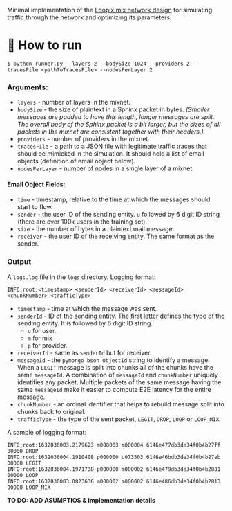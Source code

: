 Minimal implementation of the [Loopix mix network design](https://www.usenix.org/conference/usenixsecurity17/technical-sessions/presentation/piotrowska) for simulating traffic through the network and optimizing its parameters.

# 📧 How to run

```
$ python runner.py --layers 2 --bodySize 1024 --providers 2 --tracesFile <pathToTracesFile> --nodesPerLayer 2
```

### Arguments:

- `layers` - number of layers in the mixnet.
- `bodySize` - the size of plaintext in a Sphinx packet in bytes. _(Smaller messages are padded to have this length, longer messages are split. The overall body of the Sphinx packet is a bit larger, but the sizes of all packets in the mixnet are consistent together with their headers.)_
- `providers` - number of providers in the mixnet.
- `tracesFile` - a path to a JSON file with legitimate traffic traces that should be mimicked in the simulation. It should hold a list of email objects (definition of email object below).
- `nodesPerLayer` - number of nodes in a single layer of a mixnet.

#### Email Object Fields:

- `time` - timestamp, relative to the time at which the messages should start to flow.
- `sender` - the user ID of the sending entity. `u` followed by 6 digit ID string (there are over 100k users in the training set).
- `size` - the number of bytes in a plaintext mail message.
- `receiver` - the user ID of the receiving entity. The same format as the sender.

### Output

A `logs.log` file in the `logs` directory. Logging format:

```
INFO:root:<timestamp> <senderId> <receiverId> <messageId> <chunkNumber> <trafficType>
```

- `timestamp` - time at which the message was sent.
- `senderId` - ID of the sending entity. The first letter defines the type of the sending entity. It is followed by 6 digit ID string.
  - `u` for user.
  - `m` for mix
  - `p` for provider.
- `receiverId` - same as `senderId` but for receiver.
- `messageId` - the `pymongo bson ObjectId` string to identify a message. When a `LEGIT` message is split into chunks all of the chunks have the same `messageId`. A combination of `messageId` and `chunkNumber` uniquely identifies any packet. Multiple packets of the same message having the same `messageId` make it easier to compute E2E latency for the entire message.
- `chunkNumber` - an ordinal identifier that helps to rebuild message split into chunks back to original.
- `trafficType` - the type of the sent packet, `LEGIT`, `DROP`, `LOOP` or `LOOP_MIX`.

A sample of logging format:

```
INFO:root:1632036003.2179623 m000003 m000004 6146e477db3de34f0b4b27ff 00000 DROP
INFO:root:1632036004.1910408 p000000 u073503 6146e46bdb3de34f0b4b27eb 00000 LEGIT
INFO:root:1632036004.1971738 p000000 m000002 6146e479db3de34f0b4b2801 00000 LOOP
INFO:root:1632036003.0823636 m000002 m000002 6146e486db3de34f0b4b2813 00000 LOOP_MIX
```

**TO DO: ADD ASUMPTIOS & implementation details**
